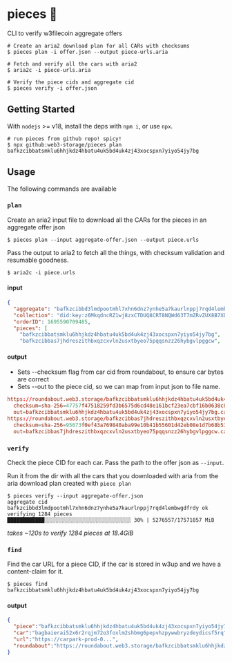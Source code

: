 # pieces 🍑

CLI to verify w3filecoin aggregate offers

```shell
# Create an aria2 download plan for all CARs with checksums
$ pieces plan -i offer.json --output piece-urls.aria

# Fetch and verify all the cars with aria2
$ aria2c -i piece-urls.aria

# Verify the piece cids and aggregate cid
$ pieces verify -i offer.json
```

## Getting Started

With `nodejs` >= v18, install the deps with `npm i`, or use `npx`.

```
# run pieces from github repo! spicy!
$ npx github:web3-storage/pieces plan bafkzcibbatsmklu6hhjkdz4hbatu4uk5bd4uk4zj43xocspxn7yiyo54jy7bg
```

## Usage

The following commands are available

### `plan`

Create an aria2 input file to download all the CARs for the pieces in an aggregate offer json

```shell
$ pieces plan --input aggregate-offer.json --output piece.urls
```

Pass the output to aria2 to fetch all the things, with checksum validation and resumable goodness.

```shell
$ aria2c -i piece.urls
```

#### input

```json
{
  "aggregate": "bafkzcibbd3lmdpootmhl7xhn6dnz7ynhe5a7kaurlnppj7rqd4lembwgdfrdy",
  "collection": "did:key:z6MkqdncRZ1wj8zxCTDUQ8CRT8NQWd63T7mZRvZUX8B7XDFi",
  "orderID": 1695590709485,
  "pieces": [
    "bafkzcibbatsmklu6hhjkdz4hbatu4uk5bd4uk4zj43xocspxn7yiyo54jy7bg",
    "bafkzcibbas7jhdreszithbxqzcxvln2usxtbyeo75pqqsnzz26hybgvlpggcw",
```

#### output

- Sets --checksum flag from car cid from roundabout, to ensure car bytes are correct
- Sets --out to the piece cid, so we can map from input json to file name.

```conf
https://roundabout.web3.storage/bafkzcibbatsmklu6hhjkdz4hbatu4uk5bd4uk4zj43xocspxn7yiyo54jy7bg
  checksum=sha-256=47757f47518259fd3b6575d6cd48e161bcf23ea7cbf16b0638c8c981a0522f63
  out=bafkzcibbatsmklu6hhjkdz4hbatu4uk5bd4uk4zj43xocspxn7yiyo54jy7bg.car
https://roundabout.web3.storage/bafkzcibbas7jhdreszithbxqzcxvln2usxtbyeo75pqqsnzz26hybgvlpggcw
  checksum=sha-256=95673f0ef43a769840aba99e10b41b55601d42eb08e1d7b68b53750f5c6c826d
  out=bafkzcibbas7jhdreszithbxqzcxvln2usxtbyeo75pqqsnzz26hybgvlpggcw.car
```

### `verify`

Check the piece CID for each car. Pass the path to the offer json as `--input`.

Run it from the dir with all the cars that you downloaded with aria from the aria download plan created with `piece plan`

```shell
$ pieces verify --input aggregate-offer.json
aggregate cid bafkzcibbd3lmdpootmhl7xhn6dnz7ynhe5a7kaurlnppj7rqd4lembwgdfrdy ok
verifying 1284 pieces
████████████░░░░░░░░░░░░░░░░░░░░░░░░░░░░ 30% | 5276557/17571857 MiB
```

_takes ~120s to verify 1284 pieces at 18.4GiB_


### `find`

Find the car URL for a piece CID, if the car is stored in w3up and we have a content-claim for it.

```shell
$ pieces find bafkzcibbatsmklu6hhjkdz4hbatu4uk5bd4uk4zj43xocspxn7yiyo54jy7bg
```

#### output

```json
{
  "piece":"bafkzcibbatsmklu6hhjkdz4hbatu4uk5bd4uk4zj43xocspxn7yiyo54jy7bg",
  "car":"bagbaierai52x6r2rqjm72o3foxlm2shbmg6pepvhzpywwbryzdeydicsf5rq",
  "url":"https://carpark-prod-0...",
  "roundabout":"https://roundabout.web3.storage/bafkzcibbatsmklu6hhjkdz4hbatu4uk5bd4uk4zj43xocspxn7yiyo54jy7bg"
}
```